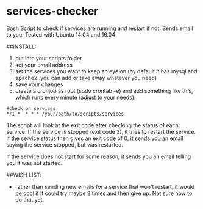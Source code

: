 services-checker
================

Bash Script to check if services are running and restart if not. Sends email to you.
Tested with Ubuntu 14.04 and 16.04

##INSTALL:

1. put into your scripts folder
2. set your email address
3. set the services you want to keep an eye on (by default it has mysql and apache2..you can add or take away whatever you need)
3. save your changes
4. create a cronjob as root (sudo crontab -e)  and add something like this, which runs every minute (adjust to your needs):



```
#check on services
*/1 *  * * * /your/path/to/scripts/services

```

The script will look at the exit code after checking the status of each service. If the service is stopped (exit code 3), it tries to restart the service. If the service status then gives an exit code of 0, it sends you an email saying the service stopped, but was restarted.

If the service does not start for some reason, it sends you an email telling you it was not started.



##WISH LIST:

- rather than sending new emails for a service that won't restart, it would be cool if it could try maybe 3 times and then give up. Not sure how to do that yet.






